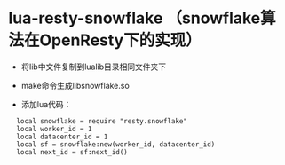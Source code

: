 # lua-resty-snowflake （snowflake算法在OpenResty下的实现）
* 将lib中文件复制到lualib目录相同文件夹下
* make命令生成libsnowflake.so


* 添加lua代码：
```
  local snowflake = require "resty.snowflake"  
  local worker_id = 1
  local datacenter_id = 1
  local sf = snowflake:new(worker_id, datacenter_id)
  local next_id = sf:next_id()
```
